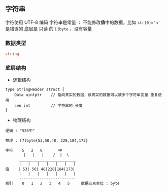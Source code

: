 ##  字符串
字符使用 UTF-8 编码
字符串是常量 ： 不能修改**值**中的数据，比如 `str[0]='n'` 是错误的
底层是 只读 的 `[]byte` ，没有容量



###   数据类型
```go
string
```



###   底层结构
* 逻辑结构
```shell
type StringHeader struct {
	Data uintptr	// 指向真实的数据，该真实的数据可以被多个字符串变量 重复使用
	Len int			// 字符串的 长度
}
```

* 物理结构
```shell
逻辑 : "520中"

物理 : [7]byte{53,50,48, 228,184,173}

字符    5   2   0       中
        |   |   |    /  |  \ 
      _________________________
      |   |   |   |   |   |   |
值    | 53| 50| 48|228|184|173|
      |   |   |   |   |   |   |
      -------------------------
索引    0   1   2   3   4   5		数据元素单位 : byte
```
